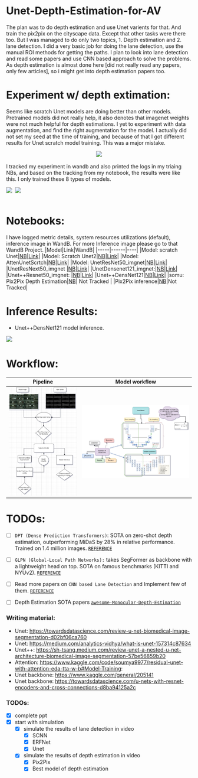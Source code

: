 # Unet-Depth-Estimation-for-AV

The plan was to do depth estimation and use Unet varients for that. And train the pix2pix on the cityscape data. Except that other tasks were there too. But I was managed to do only two topics, 1. Depth estimation and 2. lane detection. I did a very basic job for doing the lane detection, use the manual ROI methods for getting the paths. I plan to look into lane detection and read some papers and use CNN based approach to solve the problems. As depth estimation is almost done here [did not really read any papers, only few articles], so i might get into depth estimation papers too.

# Experiment w/ depth extimation:
Seems like scratch Unet models are doing better than other models. Pretrained models did not really help, it also denotes that imagenet weights were not much helpful for depth estimations. I yet to experiment with data augmentation, and find the right augmentation for the model. I actually did not set my seed at the time of training, and because of that I got different results for Unet scratch model training. This was a major mistake.

<p align="center">
<img src="https://user-images.githubusercontent.com/54326088/162265871-e6801b9e-8b93-4eb6-91f5-a4db37bfff3f.png">
</p>

I tracked my experiment in wandb and also printed the logs in my triaing NBs, and based on the tracking from my notebook, the results were like this. I only trained these 8 types of models.

<pre>
<img width="500" src="https://user-images.githubusercontent.com/54326088/162267966-be3bb8b4-2409-44a0-89ab-fea12d672c6f.png"> <img width="500" src="https://user-images.githubusercontent.com/54326088/162268005-d1c27814-45fc-438f-a839-a12fc98ca44d.png"> 

</pre>



# Notebooks:
I have logged metric details, system resources utilizations (default), inference image in WandB. For more Inference image please go to that WandB Project.
|Model|Link|WandB|
|-----|------|----|
|Model: scratch Unet|[NB](https://github.com/soumya997/Unet-Depth-Estimation-for-AV/blob/main/Notebooks/scratch-unet-1-log-mae-mse-r2-adam-bs-16-e40.ipynb)|[Link](https://wandb.ai/somusan/FYP%20Depth%20Estimation/runs/19c2yisf)|
|Model: Scratch Unet2|[NB](https://github.com/soumya997/Unet-Depth-Estimation-for-AV/blob/main/Notebooks/scratchunet2-log-mae-mse-r2-adam-bs16-e40-lr-sched.ipynb)|[Link](https://wandb.ai/somusan/FYP%20Depth%20Estimation/runs/29uiot1l?workspace=user-somusan)|
|Model: AttenUnetScrtch|[NB](https://github.com/soumya997/Unet-Depth-Estimation-for-AV/blob/main/Notebooks/attenunetscrtch-adam-bs16-e40-lr1-e4.ipynb)|[Link](https://wandb.ai/somusan/FYP%20Depth%20Estimation/runs/1lw6s1y5)|
|Model: UnetResNet50_imgnet|[NB](https://github.com/soumya997/Unet-Depth-Estimation-for-AV/blob/main/Notebooks/unetresnet50-imgnet-adam-bs-16-e30-lr-1e-3.ipynb)|[Link](https://wandb.ai/somusan/FYP%20Depth%20Estimation/runs/32o516yv?workspace=user-somusan)|
|UnetResNext50_imgnet |[NB](https://github.com/soumya997/Unet-Depth-Estimation-for-AV/blob/main/Notebooks/unetresnext50-imgnet-adam-bs-16-e40-lr-1e-3.ipynb)|[Link](https://wandb.ai/anony-moose-229468/FYP%20Depth%20Estimation/runs/32o516yv?apiKey=33f8af58b7667e3b954d7fba2512f20d7dc0e7a7)|
|UnetDensenet121_imgnet:|[NB](https://github.com/soumya997/Unet-Depth-Estimation-for-AV/blob/main/Notebooks/unetdansenet121-e40-bs16-scheduler-on-fp16.ipynb)|[Link](https://wandb.ai/anony-mouse-229842/FYP%20Depth%20Estimation/runs/3dkl0xxa?apiKey=7efbb4a11601dbc6919ed687183a48ddc1bfbfb9)|
|Unet++Resnet50_imgnet: |[NB](https://github.com/soumya997/Unet-Depth-Estimation-for-AV/blob/main/Notebooks/unet-resnet50-imgnet-adam-bs-16-e40-lr-1e-3.ipynb)|[Link](https://wandb.ai/anony-moose-229868/FYP%20Depth%20Estimation/runs/1nvwf4aa?apiKey=259067d9b6cec7b2aacbe2655de4b33ca2ea5657)|
|Unet++DensNet121|[NB](https://github.com/soumya997/Unet-Depth-Estimation-for-AV/blob/main/Notebooks/unet-densnet121.ipynb)|[Link](https://wandb.ai/anony-moose-230136/FYP%20Depth%20Estimation/runs/g0zmx4ut?apiKey=95ce55e8cb6b7e590241d27f364a7e6e59e16230)|
|somu: Pix2Pix Depth Estimation|[NB](https://github.com/soumya997/Unet-Depth-Estimation-for-AV/blob/main/Notebooks/somu-pix2pix-depth-estimation.ipynb)| Not Tracked |
|Pix2Pix inference|[NB](https://github.com/soumya997/Unet-Depth-Estimation-for-AV/blob/main/Notebooks/pix2pix-inference.ipynb)|Not Tracked|

# Inference Results:
- Unet++DensNet121 model inference.
<img width="500" src="https://user-images.githubusercontent.com/54326088/164057710-d7581a81-e01c-4ac6-a9c4-0d68ad70cc39.png">

# Workflow:
|Pipeline|Model workflow|
|---|---|
|<img src="https://github.com/soumya997/Unet-Depth-Estimation-for-AV/blob/main/Media/Untitled%20Diagram.drawio%20(2).png">|<img src="https://github.com/soumya997/Unet-Depth-Estimation-for-AV/blob/main/Media/Untitled%20Diagram-Page-2.drawio%20(1).png">|


# TODOs:
- [ ] `DPT (Dense Prediction Transformers)`: SOTA on zero-shot depth estimation, outperforming MiDaS by 28% in relative performance. Trained on 1.4 million images. [`REFERENCE`](https://github.com/NielsRogge/Transformers-Tutorials/tree/master/DPT)
- [ ] `GLPN (Global-Local Path Networks):` takes SegFormer as backbone with a lightweight head on top. SOTA on famous benchmarks (KITTI and NYUv2). [`REFERENCE`](https://github.com/NielsRogge/Transformers-Tutorials/tree/master/GLPN)
- [ ] Read more papers on `CNN based Lane Detection` and Implement few of them. [`REFERENCE`](https://qiita.com/RanWensheng/items/c49e4bf3c55103546a30)
- [ ] Depth Estimation SOTA papers [`awesome-Monocular-Depth-Estimation`](https://github.com/paprrik/awesome-Monocular-Depth-Estimation)


### Writing material:
- Unet: https://towardsdatascience.com/review-u-net-biomedical-image-segmentation-d02bf06ca760
- Unet: https://medium.com/analytics-vidhya/what-is-unet-157314c87634
- Unet++: https://sh-tsang.medium.com/review-unet-a-nested-u-net-architecture-biomedical-image-segmentation-57be56859b20
- Attention: https://www.kaggle.com/code/soumya9977/residual-unet-with-attention-eda-tta-w-b#Model-Training:
- Unet backbone: https://www.kaggle.com/general/205141
- Unet backbone: https://towardsdatascience.com/u-nets-with-resnet-encoders-and-cross-connections-d8ba94125a2c

### TODOs:
- [x] complete ppt
- [x] start with simulation
  - [x] simulate the results of lane detection in video
    - [x] SCNN
    - [x] ERFNet
    - [x] Unet
  - [x] simulate the results of depth estimation in video
    - [x] Pix2Pix
    - [x] Best model of depth estimation  
